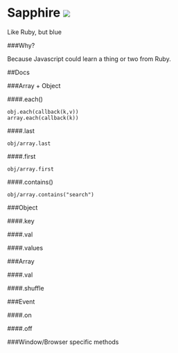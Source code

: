 Sapphire ![](http://i.imgur.com/6R9kacR.jpg)
========

Like Ruby, but blue

###Why?

Because Javascript could learn a thing or two from Ruby.

##Docs

###Array + Object

####.each()

`obj.each(callback(k,v))`  
`array.each(callback(k))`

####.last 

`obj/array.last`

####.first

`obj/array.first`

####.contains()

`obj/array.contains("search")`

###Object

####.key

####.val

####.values

###Array

####.val

####.shuffle

###Event

####.on

####.off

###Window/Browser specific methods
